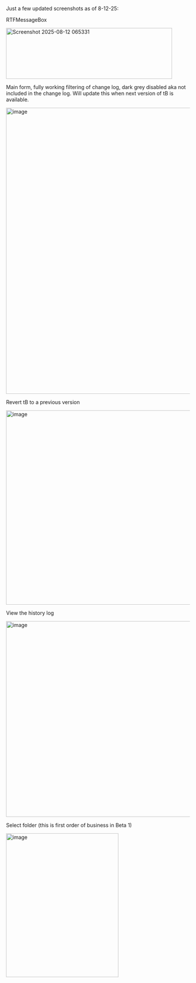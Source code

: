 Just a few updated screenshots as of 8-12-25:

RTFMessageBox

<img width="455" height="139" alt="Screenshot 2025-08-12 065331" src="https://github.com/user-attachments/assets/88cb7327-8fb7-4671-a41f-8fbb43168c98" />

Main form, fully working filtering of change log, dark grey disabled aka not included in the change log. Will update this when next version of tB is available.

<img width="787" height="782" alt="image" src="https://github.com/user-attachments/assets/e4fa5776-4737-475d-b79e-4fab95fff09a" />

Revert tB to a previous version

<img width="716" height="531" alt="image" src="https://github.com/user-attachments/assets/3e2a817e-f341-4bd4-a2d9-0ecd6d273f8e" />

View the history log

<img width="917" height="535" alt="image" src="https://github.com/user-attachments/assets/686d066d-6195-4d0f-b768-f5d40c96fa05" />

Select folder (this is first order of business in Beta 1)

<img width="308" height="393" alt="image" src="https://github.com/user-attachments/assets/3fcd3b67-28e2-4577-925e-2bfb449c807d" />



